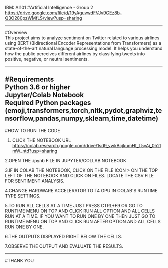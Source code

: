 IBM: AI101
#Artificial Intelligence - Group 2     
https://drive.google.com/file/d/19yAguvwdFVJv9GEz8b-Q3O280pzWMfLS/view?usp=sharing  

----------------------------------------------------------

#Overview    
This project aims to analyze sentiment on Twitter related to various airlines using BERT (Bidirectional Encoder Representations from Transformers) as a state-of-the-art natural language processing model. It helps you understand how the public perceives different airlines by classifying tweets into positive, negative, or neutral sentiments.    

-----------------------------------------------------------
#Requirements    
Python 3.6 or higher      
Jupyter/Colab Notebook      
Required Python packages     (emoji,transformers,torch,nltk,pydot,graphviz,tensorflow,pandas,numpy,sklearn,time,datetime)  
---------------------------------------------------------

#HOW TO RUN THE CODE  

1. CLICK THE NOTEBOOK URL   
https://colab.research.google.com/drive/1sd9_vwkBcjkumHt_T5yAj_0h2lmW_ntd?usp=sharing

2.OPEN THE .ipynb FILE IN JUPYTER/COLLAB NOTEBOOK  

3.IF IN COLAB THE NOTEBOOK, CLICK ON THE FILE ICON  > ON THE TOP LEFT OF THE NOTEBOOK AND CLICK ON FILES. LOCATE THE CSV FILE FOR SENTIMENT ANALYSIS.  

4.CHANGE HARDWARE ACCELERATOR TO T4 GPU IN COLAB'S RUNTIME TYPE SETTINGS.  

5.TO RUN ALL CELLS AT A TIME JUST PRESS CTRL+F9 OR GO TO RUNTIME MENU ON TOP AND CLICK RUN ALL OPTION AND ALL CELLS RUN AT A TIME. IF YOU WANT TO RUN ONE BY ONE THEN JUST GO TO RUNTIME MENU ON TOP AND CLICK RUN AFTER OPTION AND ALL CELLS RUN ONE BY ONE.  

6.THE OUTPUTS DISPLAYED RIGHT BELOW THE CELLS.  

7.OBSERVE THE OUTPUT AND EVALUATE THE RESULTS.  

---------------------------------------------------------------------
  
#THANK YOU



